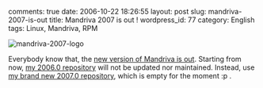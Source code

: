 comments: true
date: 2006-10-22 18:26:55
layout: post
slug: mandriva-2007-is-out
title: Mandriva 2007 is out !
wordpress_id: 77
category: English
tags: Linux, Mandriva, RPM

![mandriva-2007-logo](/static/uploads/2006/10/mandriva-2007-logo.png)

Everybody know that, the [new version of Mandriva is out](http://www.mandriva.com/community/news/mandriva_linux_2007_is_out). Starting from now, [my 2006.0 repository](http://kevin.deldycke.com/static/repository/mandriva/2006.0/i586) will not be updated nor maintained. Instead, use [my brand new 2007.0 repository](http://kevin.deldycke.com/static/repository/mandriva/2007.0/i586), which is empty for the moment :p .

